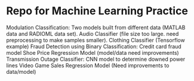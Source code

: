 # Repo for Machine Learning Practice

Modulation Classification: Two models built from different data (MATLAB data and RADIOML data set).
Audio Classifier (file size too large. need preprocessing to make samples smaller).
Clothing Classifier (Tensorflow example)
Fraud Detection using Binary Classification: Credit card fraud model
Shoe Price Regression Model (model/data need improvements)
Transmission Outage Classifier: CNN model to determine downed power lines
Video Game Sales Regression Model (Need improvements to data/model)
